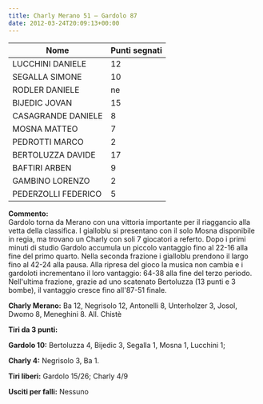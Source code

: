 ```yaml
---
title: Charly Merano 51 – Gardolo 87
date: 2012-03-24T20:09:13+00:00
---
```

| **Nome** | **Punti segnati** |
| -------- | ----------------- |
| LUCCHINI DANIELE | 12 |
| SEGALLA SIMONE | 10 |
| RODLER DANIELE | ne |
| BIJEDIC JOVAN | 15 |
| CASAGRANDE DANIELE | 8 |
| MOSNA MATTEO | 7 |
| PEDROTTI MARCO | 2 |
| BERTOLUZZA DAVIDE | 17 |
| BAFTIRI ARBEN | 9 |
| GAMBINO LORENZO | 2 |
| PEDERZOLLI FEDERICO | 5 |

**Commento:**  
Gardolo torna da Merano con una vittoria importante per il riaggancio alla vetta della classifica. I gialloblu si presentano con il solo Mosna disponibile in regia, ma trovano un Charly con soli 7 giocatori a referto. Dopo i primi minuti di studio Gardolo accumula un piccolo vantaggio fino al 22-16 alla fine del primo quarto. Nella seconda frazione i gialloblu prendono il largo fino al 42-24 alla pausa. Alla ripresa del gioco la musica non cambia e i gardoloti incrementano il loro vantaggio: 64-38 alla fine del terzo periodo. Nell'ultima frazione, grazie ad uno scatenato Bertoluzza (13 punti e 3 bombe), il vantaggio cresce fino all'87-51 finale.

**Charly Merano:** Ba 12, Negrisolo 12, Antonelli 8, Unterholzer 3, Josol, Dwomo 8, Meneghini 8. All. Chistè

**Tiri da 3 punti:**

**Gardolo 10:** Bertoluzza 4, Bijedic 3, Segalla 1, Mosna 1, Lucchini 1;

**Charly 4:** Negrisolo 3, Ba 1.

**Tiri liberi:** Gardolo 15/26; Charly 4/9

**Usciti per falli:** Nessuno